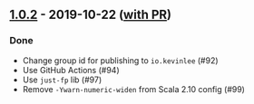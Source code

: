 ## [1.0.2](https://github.com/Kevin-Lee/sbt-devoops/issues?utf8=✓&q=is%3Aissue+is%3Aclosed+milestone%3Amilestone6) - 2019-10-22 ([with PR](https://github.com/Kevin-Lee/sbt-devoops/issues?utf8=✓&q=is%3Aclosed+milestone%3Amilestone6))

### Done
* Change group id for publishing to `io.kevinlee` (#92)
* Use GitHub Actions (#94)
* Use `just-fp` lib (#97)
* Remove `-Ywarn-numeric-widen` from Scala 2.10 config (#99)
